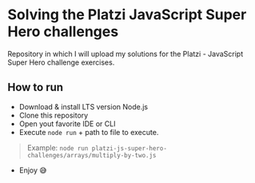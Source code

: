 
# Solving the Platzi JavaScript Super Hero challenges

Repository in which I will upload my solutions for the Platzi - JavaScript Super Hero challenge exercises.

## How to run

- Download & install LTS version Node.js
- Clone this repository
- Open yout favorite IDE or CLI
- Execute `node run` + path to file to execute.
> Example: `node run platzi-js-super-hero-challenges/arrays/multiply-by-two.js`
- Enjoy 😅